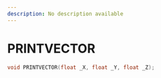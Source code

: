 ```yaml
---
description: No description available 
---
```


# PRINTVECTOR

```cpp
void PRINTVECTOR(float _X, float _Y, float _Z);
```